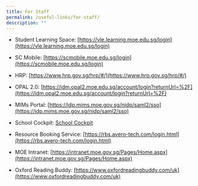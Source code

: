 ```yaml
---
title: For Staff
permalink: /useful-links/for-staff/
description: ""
---
```


* Student Learning Space: [https://vle.learning.moe.edu.sg/login](https://vle.learning.moe.edu.sg/login)

* SC Mobile: [https://scmobile.moe.edu.sg/login](https://scmobile.moe.edu.sg/login)

* HRP: [https://www.hrp.gov.sg/hrp/#/](https://www.hrp.gov.sg/hrp/#/)

* OPAL 2.0: [https://idm.opal2.moe.edu.sg/account/login?returnUrl=%2F](https://idm.opal2.moe.edu.sg/account/login?returnUrl=%2F)

* MIMs Portal: [https://idp.mims.moe.gov.sg/nidp/saml2/sso](https://idp.mims.moe.gov.sg/nidp/saml2/sso)

* School Cockpit: [School Cockpit](https://idp.mims.moe.gov.sg/nidp/saml2/sso?SAMLRequest=fZFdb4IwFIb%2FCjn3fFhFTSMYN2Nm4jKiuIvd1VKhG7Ssp5D9%2FCFo4nbhZU%2Ff53y872L5U5VOKwxKrSIYeQE4QnGdSZVHcEw37hyW8QJZVZKarhpbqL34bgRapwMV0uEngsYoqhlKpIpVAqnl9LB63VHiBbQ22mquS3BWiMLYbtSzVthUwhyEaSUXx%2F0ugsLaGqnvIy%2B0LrnmX7W0XqWFl%2BvWw9y%2FzPIRNTjrbgGpmO2XvnEyq71KVniPqK7Yc2QAN9pw0Z8RgTWNAGe7joCNsmIyn3DG56c8LMIsm%2Baf47PkpzAnnQQThihbEcGZlXiBEBuxVWiZshGQgBA3GLnBNA2mdDyjhHgknH2Ak1wvf5JqcPSRTadBhPQlTRM3eTuk4LzfkukEcM2B9tPNfQCPG7Ob6xD%2F8%2FavWwv%2Fvn98ff6NPf4F&RelayState=https%3A%2F%2Fschoolcockpit.moe.gov.sg%2FCP%2Fscapp%2Fsecurity&SigAlg=http%3A%2F%2Fwww.w3.org%2F2001%2F04%2Fxmldsig-more%23rsa-sha256&Signature=SoXpPD5cKbB40p6f9r29bSTcREZs%2FPUC4cnHDHHJ0F%2BQXxsxEGDIsA9yuDyY9hdcZOMJP93hEuI%2F5x7LkHB%2Frem8s%2B1pbJYLD98I%2FVgnLX3WOYQVkjkUZ35TYZSNXHEMHyVmuvF3mQkqyj%2Buvu9nbk8BUbz7ujJdtFG2l83H0wZJr7sS0qVMQK4p34G9chuTGs8phWhpBupyHcGgLUhHqX6E2FJzQONijjK5ejBLXG5NMBgwYSIyw6FaSoSzW5VYWYmVdxt8%2BRuAnPJmnwN2yE7uTgmWufXchGX4bMckOOpHOhmLfBx6ttGNCyWnBKwAjja522Dq2s2BSkEV%2B0%2FBR1WZVBYsqrXIDy2ffCxdS4dIchqejCgJ%2FVJK5ksXmON3DOmC3INsAHJRYs7iFPPOCI75UirLkbkt06rU%2FyKu95A3GhUTRtK0VOyLa9Pk1QXfgWScqyxHmVgeW8oZtq2xju%2FMhnQQOTTXnJZ6UVfc96GWJtf64%2By55TWrVFjb3%2B4ujGFAIz1fhnkKCAK9nJubPCZgrLLSxZrIceDbBgRVCIBqOGGmGTzhJ8LVwccy83B9dUZL2CcLtZyeSphxk6AcyLNLQrTpbi1JVxH3MUUT%2FoWmm%2FmdszVC6ArOlWt3xsYzOPPfgC75QCk74piNmLdsQ6FWDWfcsbrnwHHm8cvK1dE%3D)

* Resource Booking Service: [https://rbs.avero-tech.com/login.html](https://rbs.avero-tech.com/login.html)

* MOE Intranet: [https://intranet.moe.gov.sg/Pages/Home.aspx](https://intranet.moe.gov.sg/Pages/Home.aspx)
* Oxford Reading Buddy: [https://www.oxfordreadingbuddy.com/uk](https://www.oxfordreadingbuddy.com/uk)